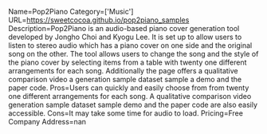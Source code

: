 Name=Pop2Piano
Category=['Music']
URL=https://sweetcocoa.github.io/pop2piano_samples
Description=Pop2Piano is an audio-based piano cover generation tool developed by Jongho Choi and Kyogu Lee. It is set up to allow users to listen to stereo audio which has a piano cover on one side and the original song on the other. The tool allows users to change the song and the style of the piano cover by selecting items from a table with twenty one different arrangements for each song. Additionally the page offers a qualitative comparison video a generation sample dataset sample a demo and the paper code.
Pros=Users can quickly and easily choose from from twenty one different arrangements for each song. A qualitative comparison video generation sample dataset sample demo and the paper code are also easily accessible.
Cons=It may take some time for audio to load.
Pricing=Free
Company Address=nan
